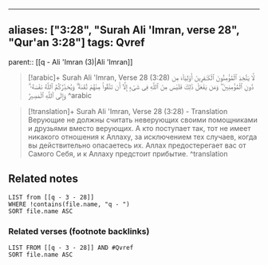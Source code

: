 
---
aliases: ["3:28", "Surah Ali 'Imran, verse 28", "Qur'an 3:28"]
tags: Qvref
---

parent:: [[q - Ali 'Imran (3)|Ali 'Imran]]

> [!arabic]+ Surah Ali 'Imran, Verse 28 (3:28)
> <span class="quran-arabic">لَّا يَتَّخِذِ ٱلْمُؤْمِنُونَ ٱلْكَـٰفِرِينَ أَوْلِيَآءَ مِن دُونِ ٱلْمُؤْمِنِينَ ۖ وَمَن يَفْعَلْ ذَٰلِكَ فَلَيْسَ مِنَ ٱللَّهِ فِى شَىْءٍ إِلَّآ أَن تَتَّقُوا۟ مِنْهُمْ تُقَىٰةً ۗ وَيُحَذِّرُكُمُ ٱللَّهُ نَفْسَهُۥ ۗ وَإِلَى ٱللَّهِ ٱلْمَصِيرُ</span>
^arabic

> [!translation]+ Surah Ali 'Imran, Verse 28 (3:28) - Translation
> Верующие не должны считать неверующих своими помощниками и друзьями вместо верующих. А кто поступает так, тот не имеет никакого отношения к Аллаху, за исключением тех случаев, когда вы действительно опасаетесь их. Аллах предостерегает вас от Самого Себя, и к Аллаху предстоит прибытие.
^translation



## Related notes
```dataview
LIST from [[q - 3 - 28]]
WHERE !contains(file.name, "q - ")
SORT file.name ASC
```

### Related verses (footnote backlinks)
```dataview
LIST FROM [[q - 3 - 28]] AND #Qvref
SORT file.name ASC
```

